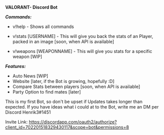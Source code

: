 **VALORANT- Discord Bot**
 

***Commands:***

- v!help - Shows all commands

- v!stats [USERNAME] - This will give you back the stats of an Player, packed in an image [soon, when API is available]

- v!weapons [WEAPONNAME] - This will give you stats for a specific weapon [WIP]

***Features:***

- Auto News [WIP]
- Website [later, if the Bot is growing, hopefully :D]
- Compare Stats between players [soon, when API is available]
- Party Option to find mates [later]

This is my first Bot, so don't be upset if Updates takes longer than expected. If you have ideas what i could at to the Bot, write me an DM per Discord Henrik3#1451

Invite Link: https://discordapp.com/oauth2/authorize?client_id=702201518329430117&scope=bot&permissions=8
